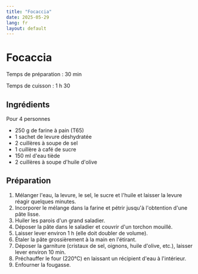 ```yaml
---
title: "Focaccia"
date: 2025-05-29
lang: fr
layout: default
---
```

# Focaccia

Temps de préparation : 30 min

Temps de cuisson : 1 h 30

## Ingrédients

Pour 4 personnes
- 250 g de farine à pain (T65)
- 1 sachet de levure déshydratée
- 2 cuillères à soupe de sel
- 1 cuillère à café de sucre
- 150 ml d'eau tiède
- 2 cuillères à soupe d'huile d'olive

## Préparation

1. Mélanger l'eau, la levure, le sel, le sucre et l'huile et laisser la levure réagir quelques minutes.
2. Incorporer le mélange dans la farine et pétrir jusqu'à l'obtention d'une pâte lisse.
3. Huiler les parois d'un grand saladier.
4. Déposer la pâte dans le saladier et couvrir d'un torchon mouillé.
5. Laisser lever environ 1 h (elle doit doubler de volume).
6. Étaler la pâte grossièrement à la main en l'étirant.
7. Déposer la garniture (cristaux de sel, oignons, huile d'olive, etc.), laisser lever environ 10 min.
8. Préchauffer le four (220°C) en laissant un récipient d'eau à l'intérieur.
9. Enfourner la fougasse.
